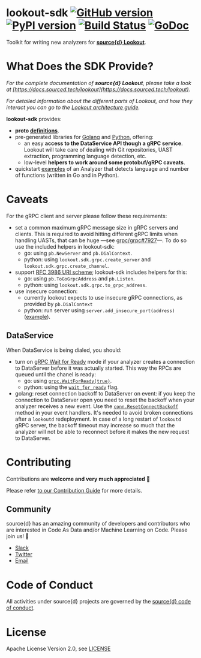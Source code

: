 # lookout-sdk [![GitHub version](https://badge.fury.io/gh/src-d%2Flookout-sdk.svg)](https://github.com/src-d/lookout-sdk/releases) [![PyPI version](https://badge.fury.io/py/lookout-sdk.svg)](https://pypi.org/project/lookout-sdk/) [![Build Status](https://travis-ci.org/src-d/lookout-sdk.svg?branch=master)](https://travis-ci.org/src-d/lookout-sdk) [![GoDoc](https://godoc.org/gopkg.in/src-d/lookout-sdk.v0?status.svg)](https://godoc.org/gopkg.in/src-d/lookout-sdk.v0/pb)

Toolkit for writing new analyzers for **[source{d} Lookout](https://github.com/src-d/lookout)**.


# What Does the SDK Provide?

_For the complete documentation of **source{d} Lookout**, please take a look at [https://docs.sourced.tech/lookout](https://docs.sourced.tech/lookout)._

_For detailed information about the different parts of Lookout, and how they interact you can go to the [Lookout architecture guide](https://docs.sourced.tech/lookout/architecture)._

**lookout-sdk** provides:

- **proto [definitions](./proto)**.
- pre-generated libraries for [Golang](./pb) and [Python](./python), offering:
  - an easy **access to the DataService API though a gRPC service**. Lookout will take care of dealing with Git repositories, UAST extraction, programming language detection, etc.
  - low-level **helpers to work around some protobuf/gRPC caveats**.
- quickstart [examples](./examples) of an Analyzer that detects language and number of functions (written in Go and in Python).


# Caveats

For the gRPC client and server please follow these requirements:
- set a common maximum gRPC message size in gRPC servers and clients. This is required to avoid hitting different gRPC limits when handling UASTs, that can be huge &mdash;see [grpc/grpc#7927](https://github.com/grpc/grpc/issues/7927)&mdash;. To do so use the included helpers in lookout-sdk:
  - go: using `pb.NewServer` and `pb.DialContext`.
  - python: using `lookout.sdk.grpc.create_server` and `lookout.sdk.grpc.create_channel`.
- support [RFC 3986 URI scheme](https://github.com/grpc/grpc-go/issues/1911); lookout-sdk includes helpers for this:
  - go: using `pb.ToGoGrpcAddress` and `pb.Listen`.
  - python: using `lookout.sdk.grpc.to_grpc_address`.
- use insecure connection:
  - currently lookout expects to use insecure gRPC connections, as provided by `pb.DialContext`
  - python: run server using `server.add_insecure_port(address)` ([example](https://github.com/src-d/lookout-sdk/blob/master/examples/language-analyzer.py#L63)).

## DataService

When DataService is being dialed, you should:

- turn on [gRPC Wait for Ready](https://github.com/grpc/grpc/blob/master/doc/wait-for-ready.md) mode if your analyzer creates a connection to DataServer before it was actually started. This way the RPCs are queued until the chanel is ready:
  - go: using [`grpc.WaitForReady(true)`](https://godoc.org/google.golang.org/grpc#WaitForReady).
  - python: using the [`wait_for_ready`](https://grpc.io/grpc/python/grpc.html) flag.
- golang: reset connection backoff to DataServer on event:
    if you keep the connection to DataServer open you need to reset the backoff when your analyzer receives a new event. Use the [`conn.ResetConnectBackoff`](https://godoc.org/google.golang.org/grpc#ClientConn.ResetConnectBackoff) method in your event handlers. It's needed to avoid broken connections after a `lookoutd` redeployment. In case of a long restart of `lookoutd` gRPC server, the backoff timeout may increase so much that the analyzer will not be able to reconnect before it makes the new request to DataServer.


# Contributing

Contributions are **welcome and very much appreciated** 🙌

Please refer [to our Contribution Guide](docs/CONTRIBUTING.md) for more details.


## Community

source{d} has an amazing community of developers and contributors who are interested in Code As Data and/or Machine Learning on Code. Please join us! 👋

- [Slack](http://bit.ly/src-d-community)
- [Twitter](https://twitter.com/sourcedtech)
- [Email](mailto:hello@sourced.tech)


# Code of Conduct

All activities under source{d} projects are governed by the [source{d} code of conduct](.github/CODE_OF_CONDUCT.md).


# License

Apache License Version 2.0, see [LICENSE](LICENSE.md)
